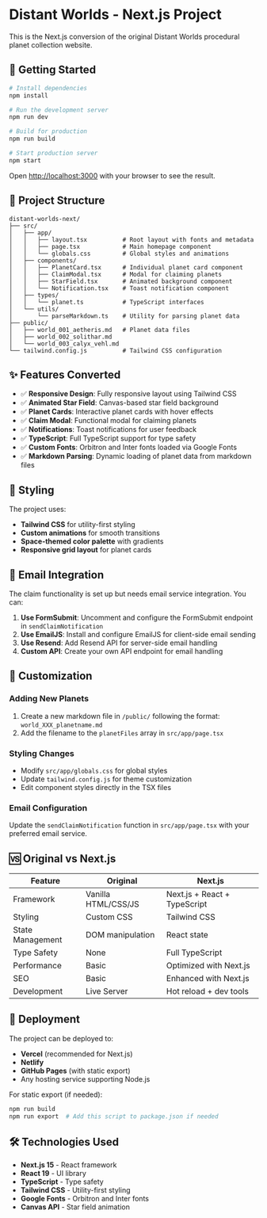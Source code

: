 # Distant Worlds - Next.js Project

This is the Next.js conversion of the original Distant Worlds procedural planet collection website.

## 🚀 Getting Started

```bash
# Install dependencies
npm install

# Run the development server
npm run dev

# Build for production
npm run build

# Start production server
npm start
```

Open [http://localhost:3000](http://localhost:3000) with your browser to see the result.

## 📁 Project Structure

```
distant-worlds-next/
├── src/
│   ├── app/
│   │   ├── layout.tsx          # Root layout with fonts and metadata
│   │   ├── page.tsx            # Main homepage component
│   │   └── globals.css         # Global styles and animations
│   ├── components/
│   │   ├── PlanetCard.tsx      # Individual planet card component
│   │   ├── ClaimModal.tsx      # Modal for claiming planets
│   │   ├── StarField.tsx       # Animated background component
│   │   └── Notification.tsx    # Toast notification component
│   ├── types/
│   │   └── planet.ts           # TypeScript interfaces
│   └── utils/
│       └── parseMarkdown.ts    # Utility for parsing planet data
├── public/
│   ├── world_001_aetheris.md   # Planet data files
│   ├── world_002_solithar.md
│   └── world_003_calyx_vehl.md
└── tailwind.config.js          # Tailwind CSS configuration
```

## ✨ Features Converted

- ✅ **Responsive Design**: Fully responsive layout using Tailwind CSS
- ✅ **Animated Star Field**: Canvas-based star field background
- ✅ **Planet Cards**: Interactive planet cards with hover effects
- ✅ **Claim Modal**: Functional modal for claiming planets
- ✅ **Notifications**: Toast notifications for user feedback
- ✅ **TypeScript**: Full TypeScript support for type safety
- ✅ **Custom Fonts**: Orbitron and Inter fonts loaded via Google Fonts
- ✅ **Markdown Parsing**: Dynamic loading of planet data from markdown files

## 🎨 Styling

The project uses:
- **Tailwind CSS** for utility-first styling
- **Custom animations** for smooth transitions
- **Space-themed color palette** with gradients
- **Responsive grid layout** for planet cards

## 📧 Email Integration

The claim functionality is set up but needs email service integration. You can:

1. **Use FormSubmit**: Uncomment and configure the FormSubmit endpoint in `sendClaimNotification`
2. **Use EmailJS**: Install and configure EmailJS for client-side email sending
3. **Use Resend**: Add Resend API for server-side email handling
4. **Custom API**: Create your own API endpoint for email handling

## 🔧 Customization

### Adding New Planets
1. Create a new markdown file in `/public/` following the format: `world_XXX_planetname.md`
2. Add the filename to the `planetFiles` array in `src/app/page.tsx`

### Styling Changes
- Modify `src/app/globals.css` for global styles
- Update `tailwind.config.js` for theme customization
- Edit component styles directly in the TSX files

### Email Configuration
Update the `sendClaimNotification` function in `src/app/page.tsx` with your preferred email service.

## 🆚 Original vs Next.js

| Feature | Original | Next.js |
|---------|----------|---------|
| Framework | Vanilla HTML/CSS/JS | Next.js + React + TypeScript |
| Styling | Custom CSS | Tailwind CSS |
| State Management | DOM manipulation | React state |
| Type Safety | None | Full TypeScript |
| Performance | Basic | Optimized with Next.js |
| SEO | Basic | Enhanced with Next.js |
| Development | Live Server | Hot reload + dev tools |

## 🚀 Deployment

The project can be deployed to:
- **Vercel** (recommended for Next.js)
- **Netlify**
- **GitHub Pages** (with static export)
- Any hosting service supporting Node.js

For static export (if needed):
```bash
npm run build
npm run export  # Add this script to package.json if needed
```

## 🛠️ Technologies Used

- **Next.js 15** - React framework
- **React 19** - UI library
- **TypeScript** - Type safety
- **Tailwind CSS** - Utility-first styling
- **Google Fonts** - Orbitron and Inter fonts
- **Canvas API** - Star field animation 
